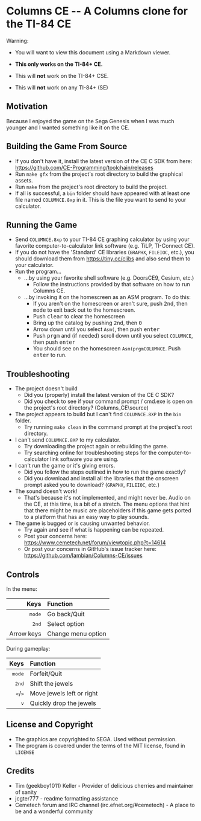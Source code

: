 Columns CE -- A Columns clone for the TI-84 CE
==================================================================
Warning:

* You will want to view this document using a Markdown viewer.

* **This only works on the TI-84+ CE.**
* This will **not** work on the TI-84+ CSE.
* This will **not** work on any TI-84+ (SE)

Motivation
----------
Because I enjoyed the game on the Sega Genesis when I was much younger
and I wanted something like it on the CE.

Building the Game From Source
-----------------------------
* If you don't have it, install the latest version of the CE C SDK
  from here: https://github.com/CE-Programming/toolchain/releases
* Run `make gfx` from the project's root directory to build the graphical assets.
* Run `make` from the project's root directory to build the project.
* If all is successful, a `bin` folder should have appeared with at least one
  file named `COLUMNCE.8xp` in it. This is the file you want to send to your
  calculator.
  
Running the Game
----------------
* Send `COLUMNCE.8xp` to your TI-84 CE graphing calculator by using your
  favorite computer-to-calculator link software (e.g. TiLP, TI-Connect CE).
* If you do not have the 'Standard' CE libraries (`GRAPHX`, `FILEIOC`, etc.),
  you should download them from
  https://tiny.cc/clibs and also send them to
  your calculator.
* Run the program...
  * ...by using your favorite shell software (e.g. DoorsCE9, Cesium, etc.)
    * Follow the instructions provided by that software on how to run Columns CE.
  * ...by invoking it on the homescreen as an ASM program. To do this:
	* If you aren't on the homescreen or aren't sure, push <kbd>2nd</kbd>, then
	  <kbd>mode</kbd> to exit back out to the homescreen.
    * Push <kbd>clear</kbd> to clear the homescreen
	* Bring up the catalog by pushing <kbd>2nd</kbd>, then <kbd>0</kbd>
	* Arrow down until you select `Asm(`, then push <kbd>enter</kbd>
	* Push <kbd>prgm</kbd> and (if needed) scroll down until you select `COLUMNCE`,
	  then push <kbd>enter</kbd>
	* You should see on the homescreen `Asm(prgmCOLUMNCE`. Push <kbd>enter</kbd> to run.
	
Troubleshooting
---------------
* The project doesn't build
  * Did you (properly) install the latest version of the CE C SDK?
  * Did you check to see if your command prompt / cmd.exe is open on the project's
    root directory? (Columns_CE\source)
* The project appears to build but I can't find `COLUMNCE.8XP` in the `bin` folder.
  * Try running `make clean` in the command prompt at the project's root directory.
* I can't send `COLUMNCE.8XP` to my calculator.
  * Try downloading the project again or rebuilding the game.
  * Try searching online for troubleshooting steps for the computer-to-calculator
    link software you are using.
* I can't run the game or it's giving errors.
  * Did you follow the steps outlined in how to run the game exactly?
  * Did you download and install all the libraries that the onscreen prompt
    asked you to download? (`GRAPHX`, `FILEIOC`, etc.)
* The sound doesn't work!
  * That's because it's not implemented, and might never be. Audio on the CE,
    at this time, is a bit of a stretch. The menu options that hint that there
	might be music are placeholders if this game gets ported to a platform
	that has an easy way to play sounds.
* The game is bugged or is causing unwanted behavior.
  * Try again and see if what is happening can be repeated.
  * Post your concerns here: https://www.cemetech.net/forum/viewtopic.php?t=14614
  * Or post your concerns in GitHub's issue tracker here: https://github.com/Iambian/Columns-CE/issues

  
Controls
--------
In the menu:

| Keys           |  Function         |
|---------------:|:------------------|
|<kbd>mode</kbd> | Go back/Quit      |
|<kbd>2nd</kbd>  | Select option     |
|Arrow keys      | Change menu option|

During gameplay:

| Keys                      |  Function                |
|--------------------------:|:-------------------------|
|<kbd>mode</kbd>            | Forfeit/Quit             |
|<kbd>2nd</kbd>             | Shift the jewels         |
|<kbd><</kbd>/<kbd>></kbd>  | Move jewels left or right|
|<kbd>v</kbd>               | Quickly drop the jewels  |

License and Copyright
---------------------
* The graphics are copyrighted to SEGA. Used without permission.
* The program is covered under the terms of the MIT license, found in `LICENSE`

Credits
-------
* Tim (geekboy1011) Keller - Provider of delicious cherries and maintainer of sanity
* jcgter777 - readme formatting assistance
* Cemetech forum and IRC channel (irc.efnet.org/#cemetech) - A place to be and a wonderful community
